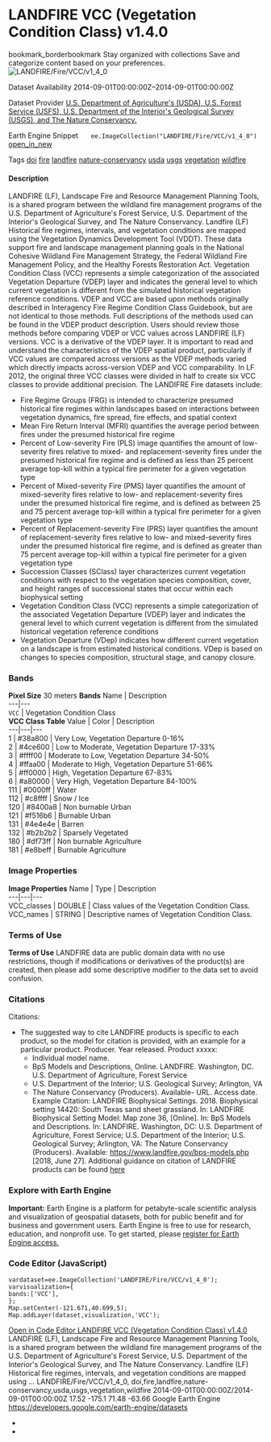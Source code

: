  
#  LANDFIRE VCC (Vegetation Condition Class) v1.4.0 
bookmark_borderbookmark Stay organized with collections  Save and categorize content based on your preferences. 
![LANDFIRE/Fire/VCC/v1_4_0](https://developers.google.com/earth-engine/datasets/images/LANDFIRE/LANDFIRE_Fire_VCC_v1_4_0_sample.png) 

Dataset Availability
    2014-09-01T00:00:00Z–2014-09-01T00:00:00Z 

Dataset Provider
     [ U.S. Department of Agriculture's (USDA), U.S. Forest Service (USFS), U.S. Department of the Interior's Geological Survey (USGS), and The Nature Conservancy. ](https://landfire.gov/) 

Earth Engine Snippet
     `    ee.ImageCollection("LANDFIRE/Fire/VCC/v1_4_0")   ` [ open_in_new ](https://code.earthengine.google.com/?scriptPath=Examples:Datasets/LANDFIRE/LANDFIRE_Fire_VCC_v1_4_0) 

Tags
     [doi](https://developers.google.com/earth-engine/datasets/tags/doi) [fire](https://developers.google.com/earth-engine/datasets/tags/fire) [landfire](https://developers.google.com/earth-engine/datasets/tags/landfire) [nature-conservancy](https://developers.google.com/earth-engine/datasets/tags/nature-conservancy) [usda](https://developers.google.com/earth-engine/datasets/tags/usda) [usgs](https://developers.google.com/earth-engine/datasets/tags/usgs) [vegetation](https://developers.google.com/earth-engine/datasets/tags/vegetation) [wildfire](https://developers.google.com/earth-engine/datasets/tags/wildfire)
#### Description
LANDFIRE (LF), Landscape Fire and Resource Management Planning Tools, is a shared program between the wildland fire management programs of the U.S. Department of Agriculture's Forest Service, U.S. Department of the Interior's Geological Survey, and The Nature Conservancy.
Landfire (LF) Historical fire regimes, intervals, and vegetation conditions are mapped using the Vegetation Dynamics Development Tool (VDDT). These data support fire and landscape management planning goals in the National Cohesive Wildland Fire Management Strategy, the Federal Wildland Fire Management Policy, and the Healthy Forests Restoration Act.
Vegetation Condition Class (VCC) represents a simple categorization of the associated Vegetation Departure (VDEP) layer and indicates the general level to which current vegetation is different from the simulated historical vegetation reference conditions. VDEP and VCC are based upon methods originally described in Interagency Fire Regime Condition Class Guidebook, but are not identical to those methods. Full descriptions of the methods used can be found in the VDEP product description. Users should review those methods before comparing VDEP or VCC values across LANDFIRE (LF) versions. VCC is a derivative of the VDEP layer. It is important to read and understand the characteristics of the VDEP spatial product, particularly if VCC values are compared across versions as the VDEP methods varied which directly impacts across-version VDEP and VCC comparability. In LF 2012, the original three VCC classes were divided in half to create six VCC classes to provide additional precision.
The LANDIFRE Fire datasets include:
  * Fire Regime Groups (FRG) is intended to characterize presumed historical fire regimes within landscapes based on interactions between vegetation dynamics, fire spread, fire effects, and spatial context
  * Mean Fire Return Interval (MFRI) quantifies the average period between fires under the presumed historical fire regime
  * Percent of Low-severity Fire (PLS) image quantifies the amount of low-severity fires relative to mixed- and replacement-severity fires under the presumed historical fire regime and is defined as less than 25 percent average top-kill within a typical fire perimeter for a given vegetation type
  * Percent of Mixed-severity Fire (PMS) layer quantifies the amount of mixed-severity fires relative to low- and replacement-severity fires under the presumed historical fire regime, and is defined as between 25 and 75 percent average top-kill within a typical fire perimeter for a given vegetation type
  * Percent of Replacement-severity Fire (PRS) layer quantifies the amount of replacement-severity fires relative to low- and mixed-severity fires under the presumed historical fire regime, and is defined as greater than 75 percent average top-kill within a typical fire perimeter for a given vegetation type
  * Succession Classes (SClass) layer characterizes current vegetation conditions with respect to the vegetation species composition, cover, and height ranges of successional states that occur within each biophysical setting
  * Vegetation Condition Class (VCC) represents a simple categorization of the associated Vegetation Departure (VDEP) layer and indicates the general level to which current vegetation is different from the simulated historical vegetation reference conditions
  * Vegetation Departure (VDep) indicates how different current vegetation on a landscape is from estimated historical conditions. VDep is based on changes to species composition, structural stage, and canopy closure.


### Bands
**Pixel Size** 30 meters 
**Bands**
Name | Description  
---|---  
`VCC` | Vegetation Condition Class  
**VCC Class Table**
Value | Color | Description  
---|---|---  
1 | #38a800 | Very Low, Vegetation Departure 0-16%  
2 | #4ce600 | Low to Moderate, Vegetation Departure 17-33%  
3 | #ffff00 | Moderate to Low, Vegetation Departure 34-50%  
4 | #ffaa00 | Moderate to High, Vegetation Departure 51-66%  
5 | #ff0000 | High, Vegetation Departure 67-83%  
6 | #a80000 | Very High, Vegetation Departure 84-100%  
111 | #0000ff | Water  
112 | #c8ffff | Snow / Ice  
120 | #8400a8 | Non burnable Urban  
121 | #f516b6 | Burnable Urban  
131 | #4e4e4e | Barren  
132 | #b2b2b2 | Sparsely Vegetated  
180 | #df73ff | Non burnable Agriculture  
181 | #e8beff | Burnable Agriculture  
### Image Properties
**Image Properties**
Name | Type | Description  
---|---|---  
VCC_classes | DOUBLE | Class values of the Vegetation Condition Class.  
VCC_names | STRING | Descriptive names of Vegetation Condition Class.  
### Terms of Use
**Terms of Use**
LANDFIRE data are public domain data with no use restrictions, though if modifications or derivatives of the product(s) are created, then please add some descriptive modifier to the data set to avoid confusion.
### Citations
Citations:
  * The suggested way to cite LANDFIRE products is specific to each product, so the model for citation is provided, with an example for a particular product. Producer. Year released. Product xxxxx:
    * Individual model name.
    * BpS Models and Descriptions, Online. LANDFIRE. Washington, DC. U.S. Department of Agriculture, Forest Service
    * U.S. Department of the Interior; U.S. Geological Survey; Arlington, VA
    * The Nature Conservancy (Producers). Available- URL. Access date.
Example Citation: LANDFIRE Biophysical Settings. 2018. Biophysical setting 14420: South Texas sand sheet grassland. In: LANDFIRE Biophysical Setting Model: Map zone 36, [Online]. In: BpS Models and Descriptions. In: LANDFIRE. Washington, DC: U.S. Department of Agriculture, Forest Service; U.S. Department of the Interior; U.S. Geological Survey; Arlington, VA: The Nature Conservancy (Producers). Available: <https://www.landfire.gov/bps-models.php> [2018, June 27]. Additional guidance on citation of LANDFIRE products can be found [here](https://landfire.gov/data/citation)


### Explore with Earth Engine
**Important:** Earth Engine is a platform for petabyte-scale scientific analysis and visualization of geospatial datasets, both for public benefit and for business and government users. Earth Engine is free to use for research, education, and nonprofit use. To get started, please [register for Earth Engine access.](https://console.cloud.google.com/earth-engine)
### Code Editor (JavaScript)
```
vardataset=ee.ImageCollection('LANDFIRE/Fire/VCC/v1_4_0');
varvisualization={
bands:['VCC'],
};
Map.setCenter(-121.671,40.699,5);
Map.addLayer(dataset,visualization,'VCC');
```
[ Open in Code Editor ](https://code.earthengine.google.com/?scriptPath=Examples:Datasets/LANDFIRE/LANDFIRE_Fire_VCC_v1_4_0)
[ LANDFIRE VCC (Vegetation Condition Class) v1.4.0 ](https://developers.google.com/earth-engine/datasets/catalog/LANDFIRE_Fire_VCC_v1_4_0)
LANDFIRE (LF), Landscape Fire and Resource Management Planning Tools, is a shared program between the wildland fire management programs of the U.S. Department of Agriculture's Forest Service, U.S. Department of the Interior's Geological Survey, and The Nature Conservancy. Landfire (LF) Historical fire regimes, intervals, and vegetation conditions are mapped using …
LANDFIRE/Fire/VCC/v1_4_0, doi,fire,landfire,nature-conservancy,usda,usgs,vegetation,wildfire 
2014-09-01T00:00:00Z/2014-09-01T00:00:00Z
17.52 -175.1 71.48 -63.66 
Google Earth Engine
https://developers.google.com/earth-engine/datasets
  * [ ](https://doi.org/https://landfire.gov/)
  * [ ](https://doi.org/https://developers.google.com/earth-engine/datasets/catalog/LANDFIRE_Fire_VCC_v1_4_0)


